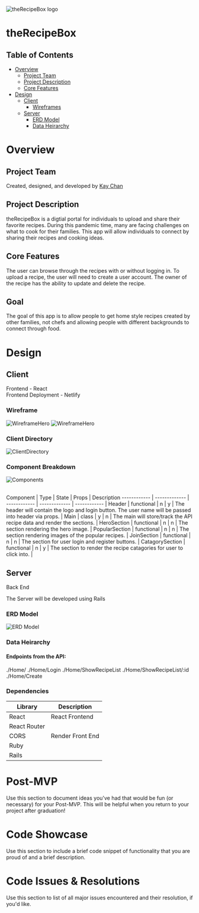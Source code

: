 ![theRecipeBox logo](./readmeDoc/theRecipeBox_Hero.png)

# theRecipeBox

## Table of Contents

- [Overview](#overview)
  - [Project Team](#project-team)
  - [Project Description](#project-description)
  - [Core Features](#core-features)
- [Design](#design)
  - [Client](#client)
    - [Wireframes](#wireframes)
  - [Server](#client)
    - [ERD Model](#erd-model)
    - [Data Heirarchy](#data-heirarchy)

# Overview

## Project Team

Created, designed, and developed by [Kay Chan](https://github.com/kaych26)

## Project Description

theRecipeBox is a digtial portal for individuals to upload and share their favorite recipes. During this pandemic time, many are facing challenges on what to cook for their families. This app will allow individuals to connect by sharing their recipes and cooking ideas.

## Core Features

The user can browse through the recipes with or without logging in. To upload a recipe, the user will need to create a user account. The owner of the recipe has the ability to update and delete the recipe.

## Goal

The goal of this app is to allow people to get home style recipes created by other families, not chefs and allowing people with different backgrounds to connect through food.

# Design

## Client

Frontend - React
</br>
Frontend Deployment - Netlify

### Wireframe

![WireframeHero](./readmeDoc/theRecipeBox_wireframe1.png)
![WireframeHero](./readmeDoc/theRecipeBox_wireframe2.png)

### Client Directory

![ClientDirectory](./readmeDoc/client_directory.png)

### Component Breakdown

![Components](./readmeDoc/components.png)

</br>
Component |  Type  | State | Props | Description
------------ | ------------- | ------------ | ------------- | ------------ |
Header | functional | n | y | The header will contain the logo and login button.  The user name will be passed into header via props. |
Main | class | y | n | The main will store/track the API recipe data and render the sections. |
HeroSection | functional | n | n | The section rendering the hero image. |
PopularSection | functional | n | n | The section rendering images of the popular recipes. |
JoinSection | functional | n | n | The section for user login and register buttons. |
CatagorySection | functional | n | y | The section to render the recipe catagories for user to click into. |

## Server

Back End

The Server will be developed using Rails

### ERD Model

![ERD Model](./readmeDoc/theRecipeBox.png)

### Data Heirarchy

#### Endpoints from the API:

./Home/
./Home/Login
./Home/ShowRecipeList
./Home/ShowRecipeList/:id
./Home/Create

### Dependencies

| Library      | Description      |
| ------------ | ---------------- |
| React        | React Frontend   |
| React Router |                  |
| CORS         | Render Front End |
| Ruby         |                  |
| Rails        |                  |

# Post-MVP

Use this section to document ideas you've had that would be fun (or necessary) for your Post-MVP. This will be helpful when you return to your project after graduation!

# Code Showcase

Use this section to include a brief code snippet of functionality that you are proud of and a brief description.

# Code Issues & Resolutions

Use this section to list of all major issues encountered and their resolution, if you'd like.

